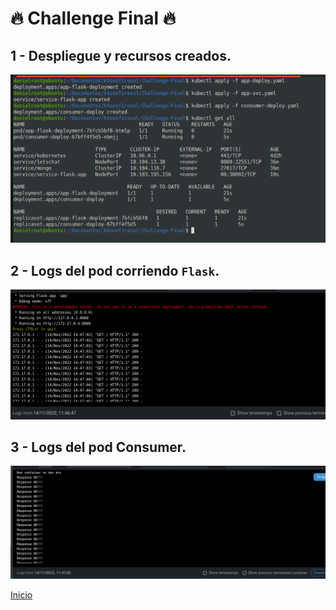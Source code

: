 # 🔥 Challenge Final 🔥 

## 1 - Despliegue y recursos creados.

![SingleList](./assets/Image01.png)

## 2 - Logs del pod corriendo `Flask`.

![SingleList](./assets/Image02.png)

## 3 - Logs del pod Consumer.

![SingleList](./assets/Image03.png)

[Inicio](https://github.com/DHB1985/k8sonfiresol)